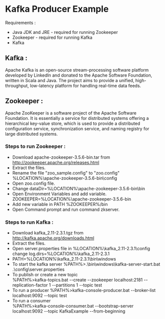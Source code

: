 # Kafka Producer Example

Requirements : 
* Java JDK and JRE - required for running Zookeeper
* Zookeeper - required for running Kafka
* Kafka

## Kafka : ##
Apache Kafka is an open-source stream-processing software platform developed by LinkedIn and donated to the Apache Software Foundation,
written in Scala and Java. The project aims to provide a unified, high-throughput, low-latency platform for handling real-time data
feeds.

## Zookeeper : ##
Apache ZooKeeper is a software project of the Apache Software Foundation. It is essentially a service for distributed 
systems offering a hierarchical key-value store, which is used to provide a distributed configuration service,
synchronization service, and naming registry for large distributed systems.


### Steps to run Zookeeper : ###

* Download apache-zookeeper-3.5.6-bin.tar from http://zookeeper.apache.org/releases.html
* Extract the files.
* Rename the file "zoo_sample.config" to "zoo.config" %LOCATION%\apache-zookeeper-3.5.6-bin\config
* Open zoo.config file.
* Change dataDir=%LOCATION%\apache-zookeeper-3.5.6-bin\bin
* Open Environment Variables and add variable.
    ZOOKEEPER=%LOCATION%\apache-zookeeper-3.5.6-bin
* Add new variable in PATH
    %ZOOKEEPER%/bin
* Open Command prompt and run command zkserver.

### Steps to run Kafka : ###

* Download  kafka_2.11-2.3.1.tgz from http://kafka.apache.org/downloads.html
* Extract the files.
* Open server.properties file in %LOCATION%\kafka_2.11-2.3.1\config
  change log.dirs=%LOCATION%\kafka_2.11-2.3.1
* PATH=%LOCATION%\kafka_2.11-2.3.1\bin\windows
* To start the kafka server
    %PATH%>.\bin\windows\kafka-server-start.bat .\config\server.properties
* To publish or create a new topic  
    %PATH%>kafka-topics.bat --create --zookeeper localhost:2181 --replication-factor 1 --partitions 1 --topic test
* To run a producer
    %PATH%>kafka-console-producer.bat --broker-list localhost:9092 --topic test
* To run a consumer  
    %PATH%>kafka-console-consumer.bat --bootstrap-server localhost:9092 --topic KafkaExample --from-beginning
